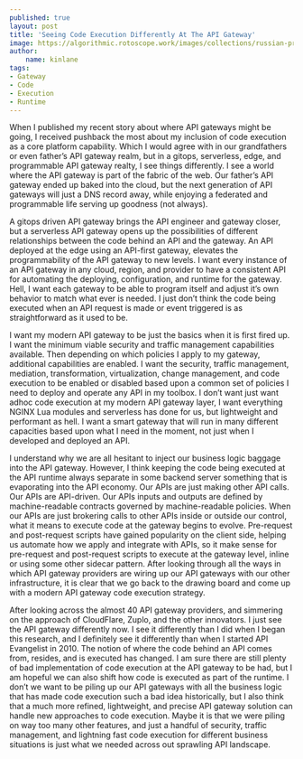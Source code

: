 ```yaml
---
published: true
layout: post
title: 'Seeing Code Execution Differently At The API Gateway'
image: https://algorithmic.rotoscope.work/images/collections/russian-propaganda/power-lines.jpg
author:
    name: kinlane
tags:
- Gateway
- Code
- Execution
- Runtime
---
```

When I published my recent story about where API gateways might be going, I received pushback the most about my inclusion of code execution as a core platform capability. Which I would agree with in our grandfathers or even father’s API gateway realm, but in a gitops, serverless, edge, and programmable API gateway realty, I see things differently. I see a world where the API gateway is part of the fabric of the web. Our father’s API gateway ended up baked into the cloud, but the next generation of API gateways will just a DNS record away, while enjoying a federated and programmable life serving up goodness (not always).

A gitops driven API gateway brings the API engineer and gateway closer, but a serverless API gateway opens up the possibilities of different relationships between the code behind an API and the gateway. An API deployed at the edge using an API-first gateway, elevates the programmability of the API gateway to new levels. I want every instance of an API gateway in any cloud, region, and provider to have a consistent API for automating the deploying, configuration, and runtime for the gateway. Hell, I want each gateway to be able to program itself and adjust it’s own behavior to match what ever is needed. I just don’t think the code being executed when an API request is made or event triggered is as straightforward as it used to be.

I want my modern API gateway to be just the basics when it is first fired up. I want the minimum viable security and traffic management capabilities available. Then depending on which policies I apply to my gateway, additional capabilities are enabled. I want the security, traffic management, mediation, transformation, virtualization, change management, and code execution to be enabled or disabled based upon a common set of policies I need to deploy and operate any API in my toolbox. I don’t want just want adhoc code execution at my modern API gateway layer, I want everything NGINX Lua modules and serverless has done for us, but lightweight and performant as hell. I want a smart gateway that will run in many different capacities based upon what I need in the moment, not just when I developed and deployed  an API.

I understand why we are all hesitant to inject our business logic baggage into the API gateway. However, I think keeping the code being executed at the API runtime always separate in some backend server something that is evaporating into the API economy. Our APIs are just making other API calls. Our APIs are API-driven. Our APIs inputs and outputs are defined by machine-readable contracts governed by machine-readable policies. When our APIs are just brokering calls to other APIs inside or outside our control, what it means to execute code at the gateway begins to evolve. Pre-request and post-request scripts have gained popularity on the client side, helping us automate how we apply and integrate with APIs, so it make sense for pre-request and post-request scripts to execute at the gateway level, inline or using some other sidecar pattern. After looking through all the ways in which API gateway providers are wiring up our API gateways with our other infrastructure, it is clear that we go back to the drawing board and come up with a modern API gateway code execution strategy.

After looking across the almost 40 API gateway providers, and simmering on the approach of CloudFlare, Zuplo, and the other innovators. I just see the API gateway differently now. I see it differently than I did when I began this research, and I definitely see it differently than when I started API Evangelist in 2010. The notion of where the code behind an API comes from, resides, and is executed has changed. I am sure there are still plenty of bad implementation of code execution at the API gateway to be had, but I am hopeful we can also shift how code is executed as part of the runtime. I don’t we want to be piling up our API gateways with all the business logic that has made code execution such a bad idea historically, but I also think that a much more refined, lightweight, and precise API gateway solution can handle new approaches to code execution. Maybe it is that we were piling on way too many other features, and just a handful of security, traffic management, and lightning fast code execution for different business situations is just what we needed across out sprawling API landscape.